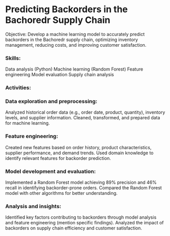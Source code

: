 # Predicting Backorders in the Bachoredr Supply Chain

Objective:
Develop a machine learning model to accurately predict backorders in the Bachoredr supply chain, optimizing inventory management, reducing costs, and improving customer satisfaction.

### Skills:
Data analysis (Python)
Machine learning (Random Forest)
Feature engineering
Model evaluation
Supply chain analysis

### Activities:

### Data exploration and preprocessing:
Analyzed historical order data (e.g., order date, product, quantity), inventory levels, and supplier information.
Cleaned, transformed, and prepared data for machine learning.

### Feature engineering:
Created new features based on order history, product characteristics, supplier performance, and demand trends.
Used domain knowledge to identify relevant features for backorder prediction.

### Model development and evaluation:
Implemented a Random Forest model achieving 89% precision and 46% recall in identifying backorder-prone orders.
Compared the Random Forest model with other algorithms for better understanding.

### Analysis and insights:
Identified key factors contributing to backorders through model analysis and feature engineering (mention specific findings).
Analyzed the impact of backorders on supply chain efficiency and customer satisfaction.
